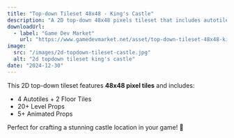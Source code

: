 ```yaml
---
title: "Top-down Tileset 48x48 - King's Castle"
description: "A 2D top-down 48x48 pixels tileset that includes autotiles and props."
downloadUrl:
  - label: "Game Dev Market"
    url: "https://www.gamedevmarket.net/asset/top-down-tileset-48x48-kings-castle"
image:
  src: "/images/2d-topdown-tileset-castle.jpg"
  alt: "2d topdown tileset king's castle"
date: "2024-12-30"
---
```


This 2D top-down tileset features **48x48 pixel tiles** and includes:

- 4 Autotiles + 2 Floor Tiles
- 20+ Level Props
- 5+ Animated Props

Perfect for crafting a stunning castle location in your game! 🏰